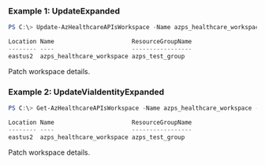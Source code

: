 ### Example 1: UpdateExpanded
```powershell
PS C:\> Update-AzHealthcareAPIsWorkspace -Name azps_healthcare_workspace -ResourceGroupName azps_test_group -Tag @{"abc"="123"}

Location Name                      ResourceGroupName
-------- ----                      -----------------
eastus2  azps_healthcare_workspace azps_test_group
```

Patch workspace details.

### Example 2: UpdateViaIdentityExpanded
```powershell
PS C:\> Get-AzHealthcareAPIsWorkspace -Name azps_healthcare_workspace -ResourceGroupName azps_test_group | Update-AzHealthcareAPIsWorkspace -Tag @{"abc"="123"}

Location Name                      ResourceGroupName
-------- ----                      -----------------
eastus2  azps_healthcare_workspace azps_test_group
```

Patch workspace details.

